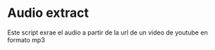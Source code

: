 # Audio extract
Este script exrae el audio a partir de la url de un video de youtube en formato mp3
